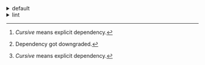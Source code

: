 <details>
<summary>default</summary>

| Platform | Dependency[^1] | Before | After |
| -: | - | - | - |
| linux-64 | *new-package* |  | 0.10.1 |
|| *removed-package* | 0.10.1 |  |
|| *bpy* | 0.10.1 | 2.10.1 |
|| python | 0.10.0 | 0.10.1 |
|| *polars* | herads_0 | herads_1 |
| osx-arm64 | *polars*[^2] | 0.10.0 | 0.9.1 |
|| *python* | 0.10.0 | 0.10.1 |

</details>

<details>
<summary>lint</summary>

| Platform | Dependency[^1] | Before | After |
| -: | - | - | - |
| linux-64 | *polars* | 0.10.0 | 0.10.1 |
|| python | 0.10.0 | 0.10.1 |

</details>

[^1]: *Cursive* means explicit dependency.
[^2]: Dependency got downgraded.
